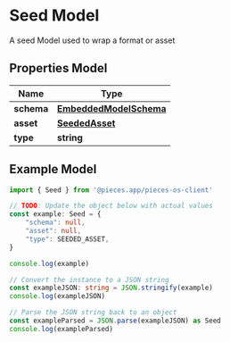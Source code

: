 
# Seed Model

A seed Model used to wrap a format or asset

## Properties Model

Name | Type
------------ | -------------
**schema** | [**EmbeddedModelSchema**](EmbeddedModelSchema)
**asset** | [**SeededAsset**](SeededAsset)
**type** | **string**

## Example Model

```typescript
import { Seed } from '@pieces.app/pieces-os-client'

// TODO: Update the object below with actual values
const example: Seed = {
    "schema": null,
    "asset": null,
    "type": SEEDED_ASSET,
}

console.log(example)

// Convert the instance to a JSON string
const exampleJSON: string = JSON.stringify(example)
console.log(exampleJSON)

// Parse the JSON string back to an object
const exampleParsed = JSON.parse(exampleJSON) as Seed
console.log(exampleParsed)
```


